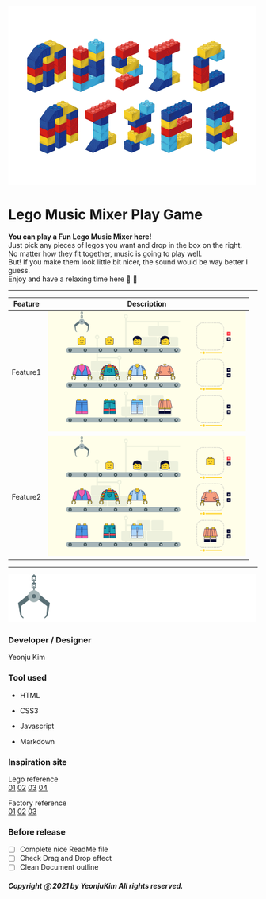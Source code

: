 <img src="images/movingtitle.gif">

# Lego Music Mixer Play Game

**You can play a Fun Lego Music Mixer here!**  
Just pick any pieces of legos you want and drop in the box on the right.  
No matter how they fit together, music is going to play well.  
But! If you make them look little bit nicer, the sound would be way better I guess.  
Enjoy and have a relaxing time here 🎵 :musical_note:

---

| Feature  | Description                                    |
| -------- | ---------------------------------------------- |
| Feature1 | <img src="images/feature1-01.jpg" width="400"> |
| Feature2 | <img src="images/feature2-01.jpg" width="400"> |

---

<img src="images/pickup.gif" width="500px;">

### Developer / Designer

Yeonju Kim

### Tool used

- HTML

- CSS3

- Javascript

- Markdown

### Inspiration site

Lego reference  
[01](https://chasematt.com/LEGO-Wes-Anderson)
[02](https://chasematt.com/LEGO-Wes-Anderson)
[03](https://www.pinterest.co.kr/pin/461337555582712448/)
[04](https://dribbble.com/shots/4893105-1-Dribbble-Invite)

Factory reference  
[01](https://www.pinterest.co.kr/pin/63331938499008888/)
[02](https://www.pinterest.co.kr/pin/173247916899383815/)
[03](https://www.pinterest.co.kr/pin/259027416046906560/)

### Before release

- [ ] Complete nice ReadMe file
- [ ] Check Drag and Drop effect
- [ ] Clean Document outline

##### Copyright ⓒ 2021 by YeonjuKim All rights reserved.

